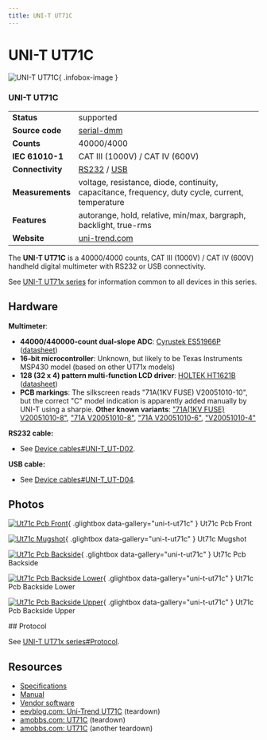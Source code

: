```yaml
---
title: UNI-T UT71C
---
```


# UNI-T UT71C

<div class="infobox" markdown>

![UNI-T UT71C](./img/Ut71c_pcb_front.jpg){ .infobox-image }

### UNI-T UT71C

| | |
|---|---|
| **Status** | supported |
| **Source code** | [serial-dmm](https://github.com/OpenTraceLab/OpenTraceCapture/tree/main/src/hardware/serial-dmm) |
| **Counts** | 40000/4000 |
| **IEC 61010-1** | CAT III (1000V) / CAT IV (600V) |
| **Connectivity** | [RS232](https://sigrok.org/wiki/Device_cables#UNI-T_UT-D02) / [USB](https://sigrok.org/wiki/Device_cables#UNI-T_UT-D04) |
| **Measurements** | voltage, resistance, diode, continuity, capacitance, frequency, duty cycle, current, temperature |
| **Features** | autorange, hold, relative, min/max, bargraph, backlight, true-rms |
| **Website** | [uni-trend.com](http://uni-trend.com/UT71C.html) |

</div>

The **UNI-T UT71C** is a 40000/4000 counts, CAT III (1000V) / CAT IV (600V) handheld digital multimeter with RS232 or USB connectivity.

See [UNI-T UT71x series](https://sigrok.org/wiki/UNI-T_UT71x_series) for information common to all devices in this series.

## Hardware

**Multimeter**:

- **44000/440000-count dual-slope ADC**: [Cyrustek ES51966P](http://www.cyrustek.com.tw/product-1-44000.htm#ES51966) ([datasheet](http://www.cyrustek.com.tw/spec/ES51966A.pdf))
- **16-bit microcontroller**: Unknown, but likely to be Texas Instruments MSP430 model (based on other UT71x models)
- **128 (32 x 4) pattern multi-function LCD driver**: [HOLTEK HT1621B](http://www.holtek.com.tw/english/docum/consumer/1621.htm) ([datasheet](http://www.holtek.com.tw/pdf/consumer/ht1621v310.pdf))
- **PCB markings**: The silkscreen reads "71A(1KV FUSE) V20051010-10", but the correct "C" model indication is apparently added manually by UNI-T using a sharpie.
**Other known variants**: ["71A(1KV FUSE) V20051010-8"](http://www.eevblog.com/forum/testgear/uni-trend-ut71c/?action=dlattach;attach=61486;image), ["71A V20051010-8"](http://www.eevblog.com/forum/testgear/hacking-the-uni-t-ut71c-%28wipneed-help%29/msg440238/#msg440238), ["71A V20051010-6"](http://www.eevblog.com/forum/testgear/uni-trend-ut71c/?action=dlattach;attach=43032;image), ["V20051010-4"](http://cache.amobbs.com/bbs_upload782111/files_26/ourdev_532885.JPG)

**RS232 cable:**

- See [Device cables#UNI-T_UT-D02](https://sigrok.org/wiki/Device_cables#UNI-T_UT-D02).

**USB cable:**

- See [Device cables#UNI-T_UT-D04](https://sigrok.org/wiki/Device_cables#UNI-T_UT-D04).

## Photos

<div class="photo-grid" markdown>

[![Ut71c Pcb Front](./img/Ut71c_pcb_front.jpg)](./img/Ut71c_pcb_front.jpg "Ut71c Pcb Front"){ .glightbox data-gallery="uni-t-ut71c" }
<span class="caption">Ut71c Pcb Front</span>

[![Ut71c Mugshot](./img/Ut71c_mugshot.png)](./img/Ut71c_mugshot.png "Ut71c Mugshot"){ .glightbox data-gallery="uni-t-ut71c" }
<span class="caption">Ut71c Mugshot</span>

[![Ut71c Pcb Backside](./img/Ut71c_pcb_backside.jpg)](./img/Ut71c_pcb_backside.jpg "Ut71c Pcb Backside"){ .glightbox data-gallery="uni-t-ut71c" }
<span class="caption">Ut71c Pcb Backside</span>

[![Ut71c Pcb Backside Lower](./img/Ut71c_pcb_backside_lower.jpg)](./img/Ut71c_pcb_backside_lower.jpg "Ut71c Pcb Backside Lower"){ .glightbox data-gallery="uni-t-ut71c" }
<span class="caption">Ut71c Pcb Backside Lower</span>

[![Ut71c Pcb Backside Upper](./img/Ut71c_pcb_backside_upper.jpg)](./img/Ut71c_pcb_backside_upper.jpg "Ut71c Pcb Backside Upper"){ .glightbox data-gallery="uni-t-ut71c" }
<span class="caption">Ut71c Pcb Backside Upper</span>

</div>
## Protocol

See [UNI-T UT71x series#Protocol](https://sigrok.org/wiki/UNI-T_UT71x_series#Protocol).

## Resources
- [Specifications](http://uni-trend.com/UT71C.html)
- [Manual](http://uni-trend.com/manual2/UT71CDE%20Eng%20Manual.pdf)
- [Vendor software](http://uni-trend.com/software/UT71C_D_E%20setup.exe)
- [eevblog.com: Uni-Trend UT71C](http://www.eevblog.com/forum/testgear/uni-trend-ut71c/msg297042/#msg297042) (teardown)
- [amobbs.com: UT71C](http://www.amobbs.com/thread-3876959-1-1.html) (teardown)
- [amobbs.com: UT71C](http://www.amobbs.com/forum.php?mod=viewthread&tid=3876959&page=1&authorid=32351) (another teardown)

